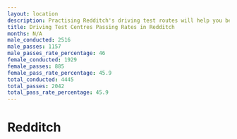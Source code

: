 ```yaml
---
layout: location
description: Practising Redditch's driving test routes will help you become more confident in your gear-changing abilities.
title: Driving Test Centres Passing Rates in Redditch
months: N/A
male_conducted: 2516
male_passes: 1157
male_passes_rate_percentage: 46
female_conducted: 1929
female_passes: 885
female_pass_rate_percentage: 45.9
total_conducted: 4445
total_passes: 2042
total_pass_rate_percentage: 45.9
---
```


# Redditch

